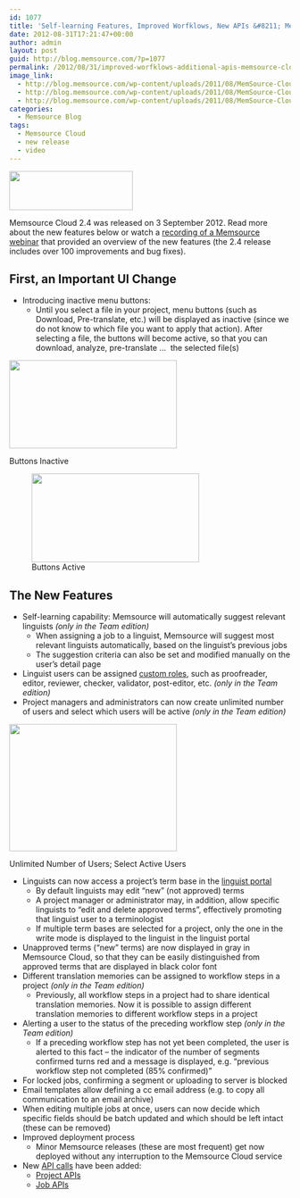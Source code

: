 ```yaml
---
id: 1077
title: 'Self-learning Features, Improved Worfklows, New APIs &#8211; Memsource Cloud 2.4 Release'
date: 2012-08-31T17:21:47+00:00
author: admin
layout: post
guid: http://blog.memsource.com/?p=1077
permalink: /2012/08/31/improved-worfklows-additional-apis-memsource-cloud-2-4-release/
image_link:
  - http://blog.memsource.com/wp-content/uploads/2011/08/MemSource-Cloud.png
  - http://blog.memsource.com/wp-content/uploads/2011/08/MemSource-Cloud.png
  - http://blog.memsource.com/wp-content/uploads/2011/08/MemSource-Cloud.png
categories:
  - Memsource Blog
tags:
  - Memsource Cloud
  - new release
  - video
---
```

<img class=" size-full wp-image-1078 alignleft" title="Memsource Cloud – medium" src="/wp-content/uploads/2012/08/MemSource-Cloud-–-medium.png" alt="" width="221" height="70" />

Memsource Cloud 2.4 was released on 3 September 2012. Read more about the new features below or watch a [recording of a Memsource webinar](http://youtu.be/bBX8O0FTgXA) that provided an overview of the new features (the 2.4 release includes over 100 improvements and bug fixes).<!--more-->

## First, an Important UI Change

  * Introducing inactive menu buttons: 
      * Until you select a file in your project, menu buttons (such as Download, Pre-translate, etc.) will be displayed as inactive (since we do not know to which file you want to apply that action). After selecting a file, the buttons will become active, so that you can download, analyze, pre-translate &#8230;  the selected file(s)<figure id="attachment_1111" style="width: 300px" class="wp-caption alignnone">

[<img class="size-medium wp-image-1111" title="Buttons Inactive" src="/wp-content/uploads/2012/08/buttons-inactive-300x158.png" alt="" width="300" height="158" />](/wp-content/uploads/2012/08/buttons-inactive.png)<figcaption class="wp-caption-text">Buttons Inactive</figcaption></figure> <figure id="attachment_1112" style="width: 300px" class="wp-caption alignnone">[<img class="size-medium wp-image-1112" title="buttons-active" src="/wp-content/uploads/2012/08/buttons-active-300x159.png" alt="" width="300" height="159" />](/wp-content/uploads/2012/08/buttons-active.png)<figcaption class="wp-caption-text">Buttons Active</figcaption></figure> 

## The New Features

  * Self-learning capability: Memsource will automatically suggest relevant linguists _(only in the Team edition)_ 
      * When assigning a job to a linguist, Memsource will suggest most relevant linguists automatically, based on the linguist&#8217;s previous jobs
      * The suggestion criteria can also be set and modified manually on the user&#8217;s detail page
  * Linguist users can be assigned [custom roles](http://support.memsource.com/topic/how-to-create-translator-reviewer-and-customer-validator-users), such as proofreader, editor, reviewer, checker, validator, post-editor, etc. _(only in the Team edition)_
  * Project managers and administrators can now create unlimited number of users and select which users will be active _(only in the Team edition)_<figure id="attachment_1115" style="width: 300px" class="wp-caption alignnone">

[<img class="size-medium wp-image-1115  " title="active-users" src="/wp-content/uploads/2012/08/active-users-300x228.png" alt="" width="300" height="228" />](/wp-content/uploads/2012/08/active-users.png)<figcaption class="wp-caption-text">Unlimited Number of Users; Select Active Users</figcaption></figure> 

  * Linguists can now access a project&#8217;s term base in the [linguist portal](http://wiki.memsource.com/wiki/Linguist_Portal) 
      * By default linguists may edit &#8220;new&#8221; (not approved) terms
      * A project manager or administrator may, in addition, allow specific linguists to &#8220;edit and delete approved terms&#8221;, effectively promoting that linguist user to a terminologist
      * If multiple term bases are selected for a project, only the one in the write mode is displayed to the linguist in the linguist portal
  * Unapproved terms (&#8220;new&#8221; terms) are now displayed in gray in Memsource Cloud, so that they can be easily distinguished from approved terms that are displayed in black color font
  * Different translation memories can be assigned to workflow steps in a project _(only in the Team edition)_ 
      * Previously, all workflow steps in a project had to share identical translation memories. Now it is possible to assign different translation memories to different workflow steps in a project
  * Alerting a user to the status of the preceding workflow step _(only in the Team edition)_ 
      * If a preceding workflow step has not yet been completed, the user is alerted to this fact &#8211; the indicator of the number of segments confirmed turns red and a message is displayed, e.g. &#8220;previous workflow step not completed (85% confirmed)&#8221;
  * For locked jobs, confirming a segment or uploading to server is blocked
  * Email templates allow defining a cc email address (e.g. to copy all communication to an email archive)
  * When editing multiple jobs at once, users can now decide which specific fields should be batch updated and which should be left intact (these can be removed)
  * Improved deployment process 
      * Minor Memsource releases (these are most frequent) get now deployed without any interruption to the Memsource Cloud service
  * New [API calls](http://wiki.memsource.com/wiki/MemSource_API) have been added: 
      * [Project APIs](http://wiki.memsource.com/wiki/Project_API_v2)
      * [Job APIs](http://wiki.memsource.com/wiki/Job_API_v2)

&nbsp;